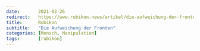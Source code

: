 ```yaml
---
date:       2021-02-26
redirect:   https://www.rubikon.news/artikel/die-aufweichung-der-fronten
title:      Rubikon
subtitle:   "Die Aufweichung der Fronten"
categories: [Mensch, Manipulation]
tags:       [rubikon]
---
```


